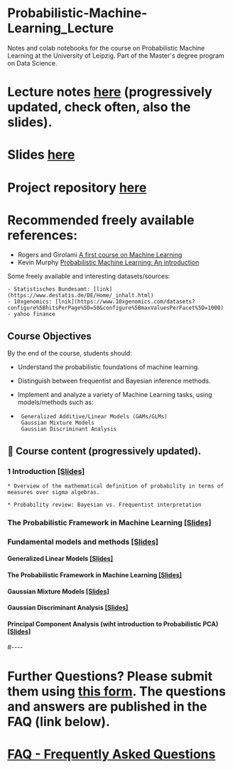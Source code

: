 # Probabilistic-Machine-Learning_Lecture
Notes and colab notebooks for the course on Probabilistic Machine Learning at the University of Leipzig. Part of the Master's degree program on Data Science.

# Lecture notes [here](https://drive.google.com/drive/folders/1j7gkEYXaCap3xLlUoXHxi9vUxrTQ-Z_0?usp=drive_link) (progressively updated, check often, also the slides).
# Slides [here](https://drive.google.com/drive/folders/1c_jzsbBfxUJ4liPvTVpDsGAfjhJK7azM?usp=drive_link)

# Project repository [here](https://github.com/IvaroEkel/Probabilistic-Machine-Learning_lecture-PROJECTS/)

# Recommended freely available references:

- Rogers and Girolami [A first course on Machine Learning](https://raw.githubusercontent.com/wwkenwong/book/master/Simon%20Rogers%2C%20Mark%20Girolami%20A%20First%20Course%20in%20Machine%20Learning.pdf)
- Kevin Murphy [Probabilistic Machine Learning: An introduction](https://probml.github.io/pml-book/book1.html)

Some freely available and interesting datasets/sources:

    - Statistisches Bundesamt: [link](https://www.destatis.de/DE/Home/_inhalt.html)
    - 10xgenomics: [lnik](https://www.10xgenomics.com/datasets?configure%5BhitsPerPage%5D=50&configure%5BmaxValuesPerFacet%5D=1000)
    - yahoo finance


## Course Objectives

By the end of the course, students should:

- Understand the probabilistic foundations of machine learning.
  
- Distinguish between frequentist and Bayesian inference methods.
  
- Implement and analyze a variety of Machine Learning tasks, using models/methods such as:
-      Generalized Additive/Linear Models (GAMs/GLMs)
       Gaussian Mixture Models
       Gaussian Discriminant Analysis
        
      
  


## 📅 Course content (progressively updated).
### 1 Introduction [[Slides]](https://docs.google.com/presentation/d/15pFVypBnxA93y9JRPg8n3IzqDSWTCBn5NMYJn3cdxk8/edit?slide=id.g32b2470f7de_0_0#slide=id.g32b2470f7de_0_0)

    * Overview of the mathematical definition of probability in terms of measures over sigma algebras.

    * Probability review: Bayesian vs. Frequentist interpretation

### The Probabilistic Framework in Machine Learning [[Slides]](https://drive.google.com/file/d/1m-YXeMWYAt3hNNKu8shwOF0MWb-QF0wL/view?usp=drive_link)

### Fundamental models and methods [[Slides]](https://drive.google.com/file/d/1ILcVhL8adLvycJfArOglyi90KP1ym0Tg/view?usp=drive_link)

#### Generalized Linear Models [[Slides]](https://drive.google.com/file/d/1Oewk8yIM1SWAkGNTFXB4W6uu9j4X0O4N/view?usp=drive_link)

#### The Probabilistic Framework in Machine Learning [[Slides]](https://drive.google.com/file/d/1m-YXeMWYAt3hNNKu8shwOF0MWb-QF0wL/view?usp=sharing)

#### Gaussian Mixture Models [[Slides]](https://drive.google.com/file/d/1Kc1o8a7FPs8OWfF1u-AN1TYwxmhhPVkD/view?usp=drive_link)

#### Gaussian Discriminant Analysis [[Slides]](https://drive.google.com/file/d/1GGC2C2w-asMDMZhi4eTiA8znaf7skKTI/view?usp=sharing)

#### Principal Component Analysis (wiht introduction to Probabilistic PCA) [[Slides]](https://drive.google.com/file/d/1eXQBe-3rR1X-l4b3tHuTYkRFtbDKp9Zc/view?usp=sharing)



#----
# Further Questions? Please submit them using [this form](https://cloud.scadsai.uni-leipzig.de/index.php/apps/forms/s/aqG6wrnoWtqSHXb65PrEHHTr). The questions and answers are published in the FAQ (link below).

# [FAQ - Frequently Asked Questions](https://github.com/IvaroEkel/Probabilistic-Machine-Learning_Lecture/blob/cd893a2230238b122c4a2a9cc459edde17371eba/FAQ.md)


